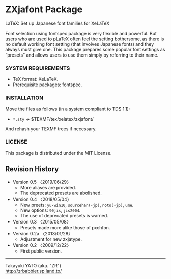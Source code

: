 ZXjafont Package
================

LaTeX: Set up Japanese font families for XeLaTeX

Font selection using fontspec package is very flexible and powerful.
But users who are used to pLaTeX often feel the setting bothersome,
as there is no default working font setting (that involves Japanese
fonts) and they always must give one. This package prepares some
popular font settings as “presets” and allows users to use them
simply by referring to their name.

### SYSTEM REQUIREMENTS

  - TeX format: XeLaTeX.
  - Prerequisite packages: fontspec.

### INSTALLATION

Move the files as follows (in a system compliant to TDS 1.1):

  - `*.sty`   → $TEXMF/tex/xelatex/zxjafont/

And rehash your TEXMF trees if necessary.

### LICENSE

This package is distributed under the MIT License.

Revision History
----------------

  * Version 0.5  〈2019/06/29〉
      - More aliases are provided.
      - The deprecated presets are abolished.
  * Version 0.4  〈2018/05/04〉
      - New preets: `yu-win10`, `sourcehan(-jp)`, `noto(-jp)`, `ume`.
      - New options: `90jis`, `jis2004`.
      - The use of deprecated presets is warned.
  * Version 0.3  〈2015/05/08〉
      - Presets made more alike those of pxchfon.
  * Version 0.2a 〈2013/01/28〉
      - Adjustment for new zxjatype.
  * Version 0.2  〈2009/12/22〉
      - First public version.

--------------------
Takayuki YATO (aka. "ZR")  
http://zrbabbler.sp.land.to/
